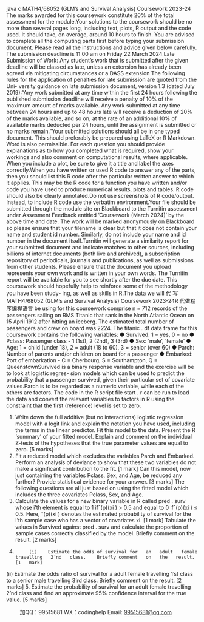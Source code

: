 java c
MATH4/68052   (GLM’s   and   Survival   Analysis)   Coursework   2023-24
The   marks   awarded   for   this   coursework   constitute   20%   of the   total   assessment   for   the   module.Your solutions to the coursework should   be   no   more   than   several   pages   long,   including   text,   plots,   R output and the code used.    It should take, on   average,   around   10 hours   to   finish.   You   are   advised   to   complete   all   the   computing   parts   first   before   typing   your   submission   document.
Please   read   all   the   instructions   and   advice   given   below   carefully.   The   submission   deadline   is   11:00   am   on   Friday   22   March   2024.Late   Submission   of Work:   Any   student’s   work   that   is   submitted   after   the   given   deadline   will   be   classed   as   late,   unless   an   extension   has   already   been   agreed   via   mitigating   circumstances   or   a   DASS   extension
The   following   rules   for   the   application   of   penalties   for   late   submission   are   quoted   from   the   Uni-   versity   guidance   on   late   submission   document,   version   1.3   (dated   July   2019):”Any   work   submitted   at   any   time   within   the   first   24   hours   following   the   published   submission deadline   will   receive   a   penalty   of   10%   of   the   maximum   amount   of   marks   available.      Any   work   submitted   at   any   time   between   24   hours   and   up   to   48   hours   late   will   receive   a   deduction   of   20%   of   the   marks   available,   and   so   on,   at   the   rate   of   an   additional   10%   of   available   marks   deducted   per   24   hours,   until   the   assignment   is   submitted   or   no   marks   remain.”Your submitted solutions should all be in one typed document.    This should preferably be prepared   using   LaTeX   or   R   Markdown.    Word   is   also   permissible.       For   each   question   you   should   provide   explanations   as   to   how   you   completed   what   is   required,   show   your   workings   and   also   comment   on   computational   results,   where   applicable.
When   you   include   a   plot,   be   sure   to   give   it   a   title   and   label   the   axes   correctly.When you have written or used   R   code   to   answer   any   of the   parts,   then   you   should   list   this   R   code   after the particular written   answer to which   it   applies.    This may   be   the   R   code   for   a   function   you have   written   and/or   code   you   have   used   to   produce   numerical   results,   plots   and   tables.      R   code   should   also   be   clearly   annotated.Do not use screenshots of   R code/output.   Instead, to include R code use the verbatim environment.Your file should be submitted   through   the   module   site   on   Blackboard   to   the   Turnitin   assessment   under   Assesment      Feedback   entitled   ’Coursework   (March   2024)’   by   the   above   time   and   date.    The   work   will   be   marked   anonymously   on   Blackboard   so   please   ensure   that your filename is clear but that it does not contain your name and student id number.   Similarly,   do   not   include   your   name   and   id   number   in   the   document   itself.Turnitin   will   generate   a   similarity   report   for   your   submitted   document   and   indicate   matches   to   other   sources,   including   billions   of   internet   documents   (both   live   and   archived),   a   subscription   repository   of   periodicals,   journals   and   publications,   as   well   as   submissions   from   other   students.
Please ensure that the document you   upload   represents   your   own   work   and   is   written   in   your   own   words.   The   Turnitin   report   will   be   available   for   you   to   see   shortly   after   the   due   date.
This coursework should hopefully help to   reinforce   some   of the methodology   you   have   been   study-   ing,   as   well   as   skills   in   R.The   data   we   will 代 写MATH4/68052 (GLM’s and Survival Analysis) Coursework 2023-24R
代做程序编程语言  be   using   for   this   coursework   comprise   n   =   712   records   of the   passengers   sailing   on   RMS   Titanic   that   sank   in   the   North   Atlantic   Ocean   on   15   April   1912   after   hitting   an   iceberg.   The   estimated   total   number   of   passengers   and   crew   on   board   was   2224.    The   titanic   . df   data frame   for   this   coursework   contains   the   following   variables:
●   Survived:   1   =   yes,   0   =   no
●   Pclass:   Passenger   class   -   1   (1st),   2   (2nd),   3   (3rd)
●   Sex:   ‘male’,   ‘female’
●   Age:    1   =   child   (under   18),   2   =   adult   (18   to   60),   3   =   senior   (over   60)
●   Parch:   Number   of parents   and/or   children   on   board   for   a   passenger
●   Embarked:   Port   of embarkation   -   C   =   Cherbourg,   S   =   Southampton,   Q   =   QueenstownSurvived   is   a   binary   response   variable   and   the   exercise   will   be   to   look   at   logistic   regres-   sion   models   which   can   be   used   to   predict   the   probability   that   a   passenger   survived,   given   their   particular   set   of covariate   values.Parch is to be regarded as   a   numeric   variable,   while   each   of the   others   are   factors.    The code in   the   R   script   file   start   . r   can   be   run   to   load   the   data   and   convert   the   relevant   variables   to   factors in   R   using   the   constraint   that   the   first   (reference)   level   is   set   to   zero.
1.   Write   down   the   full   additive   (but   no   interactions)   logistic   regression   model   with   a   logit   link and   explain   the   notation   you   have   used,   including   the   terms   in   the   linear   predictor.    Fit   this model to the   data.    Present the   R   ‘summary’   of your fitted   model.    Explain   and   comment   on   the   individual   Z-tests   of the   hypotheses   that   the   true   parameter   values   are   equal   to   zero.                       [5   marks]
2.    Fit   a reduced model which excludes   the   variables   Parch   and   Embarked.    Perform   an   analysis   of   deviance   to   show   that   these   two   variables   do   not   make   a   significant   contribution   to   the   fit.            [1   mark]
Can   this   model,   now   just   containing   the   variables   Pclass,   Sex,   and   Age,   be   reduced   any   further?   Provide   statistical   evidence   for   your   answer.                        [3   marks]
The   following   questions   are   all   just   based   on   using   the   fitted   model   which   includes   the   three   covariates   Pclass,   Sex,   and   Age.
3.    Calculate   the   values   for   a   new   binary   variable   in   R   called   pred   . surv   whose   i’th   element   is   equal   to   1   ifˆ(p)(xi   )   >   0.5   and   equal   to   0   ifˆ(p)(xi   )    ≤   0.5.    Here,   ˆ(p)(xi   )   denotes   the   estimated   probability   of survival   for   the   i’th   sample   case   who   has   a   vector   of covariates   xi.                               [1   mark]
Tabulate   the   values   in   Survived   against   pred   . surv   and   calculate   the   proportion   of   sample cases   correctly   classified   by   the   model.   Briefly   comment   on   the   result.                                [2   marks]
4.          (i)    Estimate the odds of survival for   an   adult   female   travelling   2’nd   class.    Briefly comment   on   the   result.                       [1   mark]
(ii)    Estimate   the   odds   ratio   of   survival   for   a   adult   female   travelling   1’st   class   to   a   senior   male   travelling   3’rd   class.   Briefly   comment   on   the   result.                                        [2   marks]
5.   Estimate   the   probability   of   survival   for   an   adult   female   travelling   2’nd   class   and   find   an   approximate   95%   confidence   interval   for   the   true   value.                                   [5   marks]

         
加QQ：99515681  WX：codinghelp  Email: 99515681@qq.com
